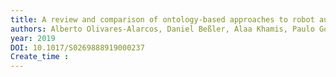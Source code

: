 ```yaml
---
title: A review and comparison of ontology-based approaches to robot autonomy
authors: Alberto Olivares-Alarcos, Daniel Beßler, Alaa Khamis, Paulo Goncalves, Maki K. Habib, Julita Bermejo-Alonso, Marcos Barreto, Mohammed Diab, Jan Rosell, Joaõ Quintas, Joanna Olszewska, Hirenkumar Nakawala, Edison Pignaton, Amelie Gyrard, Stefano Borgo, Guillem Alenyà, Michael Beetz, Howard Li
year: 2019
DOI: 10.1017/S0269888919000237
Create_time :  
---
```


